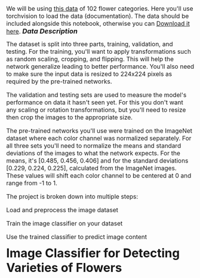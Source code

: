 <font size="3"> We will be using <a href="http://www.robots.ox.ac.uk/~vgg/data/flowers/102/index.html">this data</a> of 102 flower categories.
Here you'll use torchvision to load the data (documentation). The data should be included alongside this notebook, otherwise you can <a href="https://s3.amazonaws.com/content.udacity-data.com/nd089/flower_data.tar.gz">Download it here</a>.
</font>
<i><b><font size="4">Data Description</i></b></font>

<font size="3">The dataset is split into three parts, training, validation, and testing. For the training, you'll want to apply transformations such as random scaling, cropping, and flipping. This will help the network generalize leading to better performance. You'll also need to make sure the input data is resized to 224x224 pixels as required by the pre-trained networks.

The validation and testing sets are used to measure the model's performance on data it hasn't seen yet. For this you don't want any scaling or rotation transformations, but you'll need to resize then crop the images to the appropriate size.

The pre-trained networks you'll use were trained on the ImageNet dataset where each color channel was normalized separately. For all three sets you'll need to normalize the means and standard deviations of the images to what the network expects. For the means, it's [0.485, 0.456, 0.406] and for the standard deviations [0.229, 0.224, 0.225], calculated from the ImageNet images. These values will shift each color channel to be centered at 0 and range from -1 to 1.


The project is broken down into multiple steps:


Load and preprocess the image dataset

Train the image classifier on your dataset

Use the trained classifier to predict image content</font>

<font size="6"><b>Image Classifier for Detecting Varieties of Flowers</b></font>
